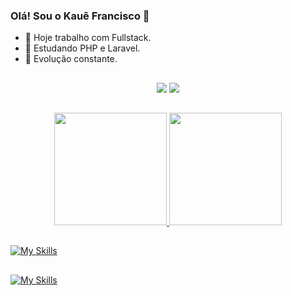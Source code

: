 ### Olá! Sou o Kauê Francisco 👋

- 🔭 Hoje trabalho com Fullstack.
- 🌱 Estudando PHP e Laravel.
- 💪 Evolução constante.

##

<div align="center">
<a href="mailto:kaue_francisco70@hotmail.com"><img src="https://img.shields.io/badge/Microsoft_Outlook-0078D4?style=for-the-badge&logo=microsoft-outlook&logoColor=white" target="_blank"></a>
<a href="https://www.linkedin.com/in/kauê-francisco-21a192168/"><img src="https://img.shields.io/badge/LinkedIn-0077B5?style=for-the-badge&logo=linkedin&logoColor=white" target="_blank"></a>
</div>

##

<div align="center">
<a href="https://github.com/kaue-f">
<img height="180em" src="https://github-readme-stats.vercel.app/api?username=kaue-f&show_icons=true&theme=radical&include_all_commits=true&count_private=true"/>
<img height="180em" src="https://github-readme-stats.vercel.app/api/top-langs/?username=kaue-f&layout=compact&langs_count=7&theme=radical"/>
</div>

##
[![My Skills](https://skillicons.dev/icons?i=js,php,py,html,git,mysql,css)](https://skillicons.dev)
##
[![My Skills](https://skillicons.dev/icons?i=bootstrap,laravel,tailwind)](https://skillicons.dev)
